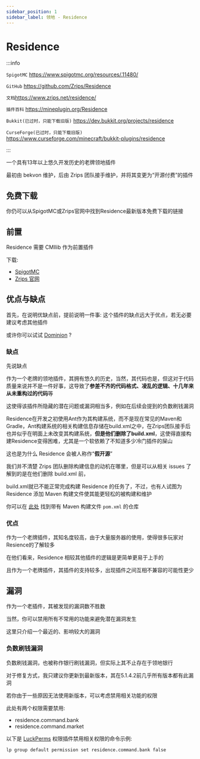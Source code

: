 ```yaml
---
sidebar_position: 1
sidebar_label: 领地 - Residence
---
```


# Residence

:::info

`SpigotMC` https://www.spigotmc.org/resources/.11480/

`GitHub` https://github.com/Zrips/Residence

`文档`https://www.zrips.net/residence/

`插件百科` https://mineplugin.org/Residence

`Bukkit(已过时，只能下载旧版)` https://dev.bukkit.org/projects/residence

`CurseForge(已过时，只能下载旧版)` https://www.curseforge.com/minecraft/bukkit-plugins/residence

:::

一个具有13年以上悠久开发历史的老牌领地插件

最初由 bekvon 维护，后由 Zrips 团队接手维护，并将其变更为“开源付费”的插件

## 免费下载

你仍可以从SpigotMC或Zrips官网中找到Residence最新版本免费下载的链接

## 前置

Residence 需要 CMIlib 作为前置插件

下载:
* [SpigotMC](https://www.spigotmc.org/resources/cmilib.87610/)
* [Zrips 官网](https://www.zrips.net/cmilib/)

## 优点与缺点

首先，在说明优缺点前，提前说明一件事: 这个插件的缺点远大于优点，若无必要建议考虑其他插件

或许你可以试试 [Dominion](./Dominion.md) ?

### 缺点

先说缺点

作为一个老牌的领地插件，其拥有悠久的历史，当然，其代码也是，但这对于代码质量来说并不是一件好事，这导致了**参差不齐的代码格式、凌乱的逻辑、十几年来从未重构过的代码**等

这使得该插件所隐藏的潜在问题或漏洞相当多，例如在后续会提到的负数刷钱漏洞

Residence在开发之初使用Ant作为其构建系统，而不是现在常见的Maven和Gradle，Ant构建系统的相关构建信息存储在build.xml之中，在Zrips团队接手后也并似乎在明面上未改变其构建系统，**但是他们删除了build.xml**，这使得直接构建Residence变得困难，尤其是一个软依赖了不知道多少冷门插件的屎山

这也是为什么 Residence 会被人称作“**假开源**”

我们并不清楚 Zrips 团队删除构建信息的动机在哪里，但是可以从相关 issues 了解到的是在他们删除 build.xml 前，

build.xml就已不能正常完成构建 Residence 的任务了，不过，也有人试图为 Residence 添加 Maven 构建文件使其能更轻松的被构建和维护

你可以在 [此处](https://github.com/RenYuan-MC/Residence-Maven) 找到带有 Maven 构建文件 `pom.xml` 的仓库

### 优点

作为一个老牌插件，其知名度较高，由于大量服务器的使用，使得很多玩家对Resience的了解较多

在他们看来，Residence 相较其他插件的逻辑是更简单更易于上手的

且作为一个老牌插件，其插件的支持较多，出现插件之间互相不兼容的可能性更少

## 漏洞

作为一个老插件，其被发现的漏洞数不胜数

当然，你可以禁用所有不常用的功能来避免潜在漏洞发生

这里只介绍一个最近的、影响较大的漏洞

### 负数刷钱漏洞

负数刷钱漏洞，也被称作银行刷钱漏洞，但实际上其不止存在于领地银行

对于修复方式，我只建议你更新到最新版本，其在5.1.4.2前几乎所有版本都有此漏洞

若你由于一些原因无法使用新版本，可以考虑禁用相关功能的权限

此处有两个权限需要禁用:
* residence.command.bank
* residence.command.market

以下是 [LuckPerms](../ManageTool/Permission/WhatIsPermission.md) 权限插件禁用相关权限的命令示例:

```
lp group default permission set residence.command.bank false
```
